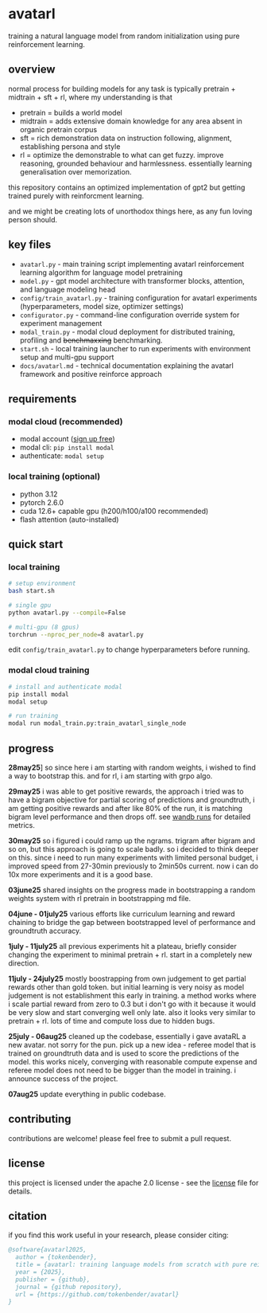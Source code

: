 # avatarl

training a natural language model from random initialization using pure reinforcement learning.

## overview

normal process for building models for any task is typically pretrain + midtrain + sft + rl, where my understanding is that

- pretrain = builds a world model
- midtrain = adds extensive domain knowledge for any area absent in organic pretrain corpus
- sft = rich demonstration data on instruction following, alignment, establishing persona and style
- rl = optimize the demonstrable to what can get fuzzy. improve reasoning, grounded behaviour and harmlessness. essentially learning generalisation over memorization.

this repository contains an optimized implementation of gpt2 but getting trained purely with reinforcment learning.

and we might be creating lots of unorthodox things here, as any fun loving person should.

## key files

- `avatarl.py` - main training script implementing avatarl reinforcement learning algorithm for language model pretraining
- `model.py` - gpt model architecture with transformer blocks, attention, and language modeling head
- `config/train_avatarl.py` - training configuration for avatarl experiments (hyperparameters, model size, optimizer settings)
- `configurator.py` - command-line configuration override system for experiment management
- `modal_train.py` - modal cloud deployment for distributed training, profiling and ~~benchmaxxing~~ benchmarking.
- `start.sh` - local training launcher to run experiments with environment setup and multi-gpu support
- `docs/avatarl.md` - technical documentation explaining the avatarl framework and positive reinforce approach

## requirements

### modal cloud (recommended)
- modal account ([sign up free](https://modal.com))
- modal cli: `pip install modal`
- authenticate: `modal setup`

### local training (optional)
- python 3.12
- pytorch 2.6.0
- cuda 12.6+ capable gpu (h200/h100/a100 recommended)
- flash attention (auto-installed)

## quick start

### local training

```bash
# setup environment
bash start.sh

# single gpu
python avatarl.py --compile=False

# multi-gpu (8 gpus)
torchrun --nproc_per_node=8 avatarl.py
```

edit `config/train_avatarl.py` to change hyperparameters before running.

### modal cloud training

```bash
# install and authenticate modal
pip install modal
modal setup

# run training
modal run modal_train.py:train_avatarl_single_node
```

## progress
**28may25**] so since here i am starting with random weights, i wished to find a way to bootstrap this. and for rl, i am starting with grpo algo. 

**29may25** i was able to get positive rewards, the approach i tried was to have a bigram objective for partial scoring of predictions and groundtruth, i am getting positive rewards and after like 80% of the run, it is matching bigram level performance and then drops off. see [wandb runs](https://wandb.ai/ahm-rimer/gpt2-grpo-v2/reports/avatarl-runs--vmlldzoxmzazotu3mw) for detailed metrics.

**30may25** so i figured i could ramp up the ngrams. trigram after bigram and so on, but this approach is going to scale badly. so i decided to think deeper on this. since i need to run many experiments with limited personal budget, i improved speed from 27-30min previously to 2min50s current. now i can do 10x more experiments and it is a good base.

**03june25** shared insights on the progress made in bootstrapping a random weights system with rl pretrain in bootstrapping md file.

**04june - 01july25** various efforts like curriculum learning and reward chaining to bridge the gap between bootstrapped level of performance and groundtruth accuracy.

**1july - 11july25** all previous experiments hit a plateau, briefly consider changing the experiment to minimal pretrain + rl. start in a completely new direction. 

**11july - 24july25** mostly boostrapping from own judgement to get partial rewards other than gold token. but initial learning is very noisy as model judgement is not establishment this early in training. a method works where i scale partial reward from zero to 0.3 but i don't go with it because it would be very slow and start converging well only late. also it looks very similar to pretrain + rl. lots of time and compute loss due to hidden bugs.

**25july - 06aug25** cleaned up the codebase, essentially i gave avataRL a new avatar. not sorry for the pun. pick up a new idea - referee model that is trained on groundtruth data and is used to score the predictions of the model. this works nicely, converging with reasonable compute expense and referee model does not need to be bigger than the model in training. i announce success of the project.

**07aug25** update everything in public codebase.

## contributing

contributions are welcome! please feel free to submit a pull request.

## license

this project is licensed under the apache 2.0 license - see the [license](license) file for details.

## citation

if you find this work useful in your research, please consider citing:
```bibtex
@software{avatarl2025,
  author = {tokenbender},
  title = {avatarl: training language models from scratch with pure reinforcement learning},
  year = {2025},
  publisher = {github},
  journal = {github repository},
  url = {https://github.com/tokenbender/avatarl}
}
```